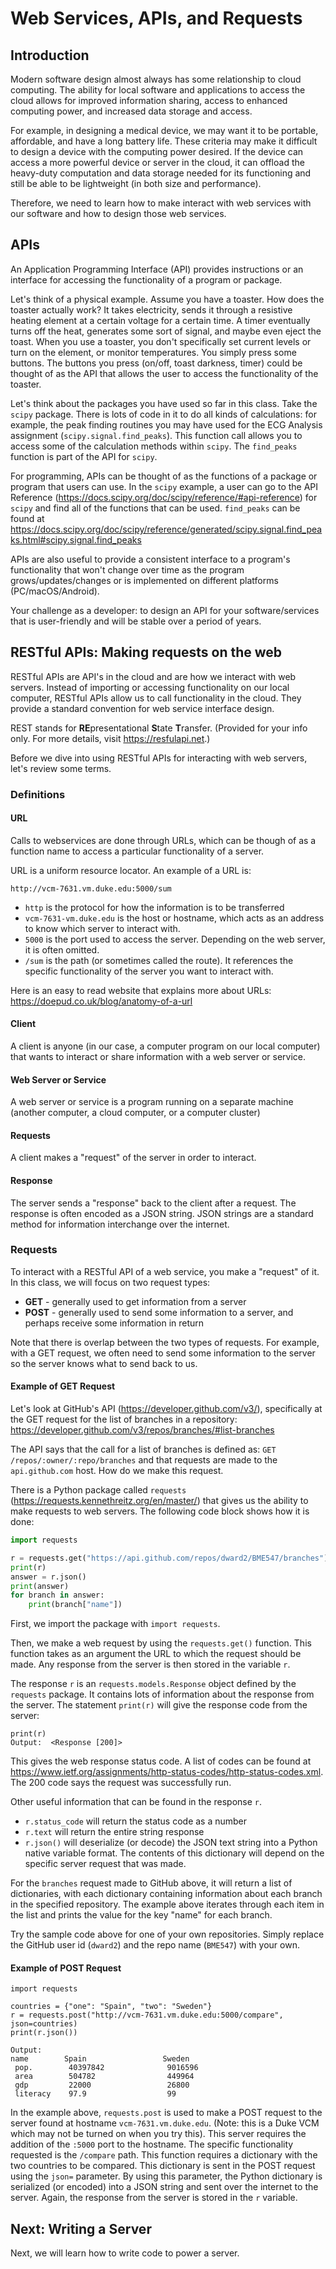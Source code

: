 # Web Services, APIs, and Requests
## Introduction
Modern software design almost always has some relationship to cloud computing.
The ability for local software and applications to access the cloud allows
for improved information sharing, access to enhanced computing power, and 
increased data storage and access.

For example, in designing a medical device, we may want it to be portable,
affordable, and have a long battery life.  These criteria may make it difficult
to design a device with the computing power desired.  If the device can
access a more powerful device or server in the cloud, it can offload the 
heavy-duty computation and data storage needed for its functioning and still
be able to be lightweight (in both size and performance).

Therefore, we need to learn how to make interact with web services with our
software and how to design those web services.

## APIs
An Application Programming Interface (API) provides instructions or an 
interface for accessing the functionality of a program or package.  

Let's think of a physical example.  Assume you have a toaster.  How does the
toaster actually work?  It takes electricity, sends it through a resistive
heating element at a certain voltage for a certain time.  A timer eventually
turns off the heat, generates some sort of signal, and maybe even eject the 
toast.  When you use a toaster, you don't specifically set current levels or
turn on the element, or monitor temperatures.  You simply press some buttons.
The buttons you press (on/off, toast darkness, timer) could be thought of
as the API that allows the user to access the functionality of the toaster.

Let's think about the packages you have used so far in this class.  Take
the `scipy` package.  There is lots of code in it to do all kinds of
calculations:  for example, the peak finding routines you may have used
for the ECG Analysis assignment (`scipy.signal.find_peaks`).  This function
call allows you to access some of the calculation methods within `scipy`.  The
`find_peaks` function is part of the API for `scipy`.  

For programming, APIs can be thought of as the functions of a package or
program that users can use.  In the `scipy` example, a user can go to the 
API Reference (<https://docs.scipy.org/doc/scipy/reference/#api-reference>) for
`scipy` and find all of the functions that can be used.  `find_peaks` can
be found at <https://docs.scipy.org/doc/scipy/reference/generated/scipy.signal.find_peaks.html#scipy.signal.find_peaks>

APIs are also useful to provide a consistent interface to a program's 
functionality that won't change over time as the program grows/updates/changes
or is implemented on different platforms (PC/macOS/Android).

Your challenge as a developer:  to design an API for your software/services
that is user-friendly and will be stable over a period of years.

## RESTful APIs:  Making requests on the web
RESTful APIs are API's in the cloud and are how we interact with web servers.
Instead of importing or accessing functionality on our local computer,
RESTful APIs allow us to call functionality in the cloud.  They provide a 
standard convention for web service interface design.

REST stands for **RE**presentational **S**tate **T**ransfer.  (Provided for
your info only.  For more details, visit <https://resfulapi.net>.) 

Before we dive into using RESTful APIs for interacting with web servers, let's
review some terms.

### Definitions
#### URL
Calls to webservices are done through URLs, which can be though of as a 
function name to access a particular functionality of a server.

URL is a uniform resource locator.  An example of a URL is:

`http://vcm-7631.vm.duke.edu:5000/sum`

* `http` is the protocol for how the information is to be transferred
* `vcm-7631-vm.duke.edu` is the host or hostname, which acts as an address to
know which server to interact with.
* `5000` is the port used to access the server.  Depending on the web server,
it is often omitted.
* `/sum` is the path (or sometimes called the route).  It references the
specific functionality of the server you want to interact with.

Here is an easy to read website that explains more about URLs:  
<https://doepud.co.uk/blog/anatomy-of-a-url>

#### Client
A client is anyone (in our case, a computer program on our local computer) that
wants to interact or share information with a web server or service.

#### Web Server or Service
A web server or service is a program running on a separate machine (another
computer, a cloud computer, or a computer cluster)

#### Requests
A client makes a "request" of the server in order to interact. 

#### Response
The server sends a "response" back to the client after a request.  The response
is often encoded as a JSON string.  JSON strings are a standard method for
information interchange over the internet.

### Requests
To interact with a RESTful API of a web service, you make a "request" of it. 
In this class, we will focus on two request types:
* **GET** - generally used to get information from a server
* **POST** - generally used to send some information to a server, and perhaps 
receive some information in return

Note that there is overlap between the two types of requests.  For example,
with a GET request, we often need to send some information to the server so
the server knows what to send back to us.  

#### Example of GET Request
Let's look at GitHub's API (<https://developer.github.com/v3/>), specifically
at the GET request for the list of branches in a repository:
<https://developer.github.com/v3/repos/branches/#list-branches>

The API says that the call for a list of branches is defined as:
`GET /repos/:owner/:repo/branches` and that requests are made to the 
`api.github.com` host.  How do we make this request.

There is a Python package called `requests` (<https://requests.kennethreitz.org/en/master/>)
that gives us the ability to make requests to web servers.  The following
code block shows how it is done:

```python
import requests

r = requests.get("https://api.github.com/repos/dward2/BME547/branches")
print(r)
answer = r.json()
print(answer)
for branch in answer:
    print(branch["name"])
```

First, we import the package with `import requests`.

Then, we make a web request by using the `requests.get()` function.  This
function takes as an argument the URL to which the request should be made.
Any response from the server is then stored in the variable `r`.

The response `r` is an `requests.models.Response` object defined by the 
`requests` package.  It contains lots of information about the response from
the server.  The statement `print(r)` will give the response code from the
server:
```
print(r)
Output:  <Response [200]>
```
This gives the web response status code.  A list of codes can be found at
<https://www.ietf.org/assignments/http-status-codes/http-status-codes.xml>.
The 200 code says the request was successfully run.

Other useful information that can be found in the response `r`.  
* `r.status_code` will return the status code as a number
* `r.text` will return the entire string response
* `r.json()` will deserialize (or decode) the JSON text string into a Python
native variable format.  The contents of this dictionary will depend on the
specific server request that was made.

For the `branches` request made to GitHub above, it will return a list of 
dictionaries, with each dictionary containing information about each branch
in the specified repository.  The example above iterates through each item
in the list and prints the value for the key "name" for each branch.

Try the sample code above for one of your own repositories.  Simply replace
the GitHub user id (`dward2`) and the repo name (`BME547`) with your own.

#### Example of POST Request
 ```
import requests

countries = {"one": "Spain", "two": "Sweden"}
r = requests.post("http://vcm-7631.vm.duke.edu:5000/compare", json=countries)
print(r.json())

Output:
name        Spain                 Sweden              
  pop.        40397842              9016596              
  area        504782                449964               
  gdp         22000                 26800                
  literacy    97.9                  99      

```
In the example above, `requests.post` is used to make a POST request to the
server found at hostname `vcm-7631.vm.duke.edu`.  (Note: this is a Duke VCM
which may not be turned on when you try this).  This server requires the 
addition of the `:5000` port to the hostname.  The specific functionality
requested is the `/compare` path.  This function requires a dictionary
with the two countries to be compared.  This dictionary is sent in the POST
request using the `json=` parameter.  By using this parameter, the Python
dictionary is serialized (or encoded) into a JSON string and sent over the 
internet to the server.  Again, the response from the server is stored in the
`r` variable.
  
## Next:  Writing a Server
Next, we will learn how to write code to power a server.




